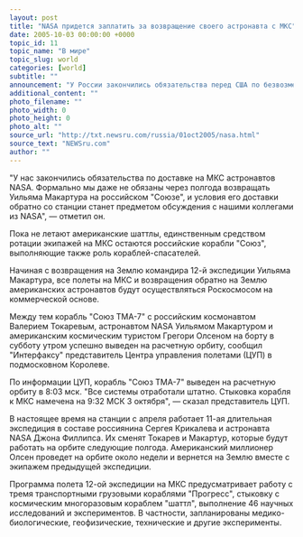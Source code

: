 ```yaml
---
layout: post
title: "NASA придется заплатить за возвращение своего астронавта с МКС"
date: 2005-10-03 00:00:00 +0000
topic_id: 11
topic_name: "В мире"
topic_slug: world
categories: [world]
subtitle: ""
announcement: "У России закончились обязательства перед США по безвозмездной доставке на МКС астронавтов NASA. Финансовые условия возвращения на Землю командира, стартовавшей в субботу 12-й экспедиции Уильяма Макартура, будут обсуждаться с представителями NASA, прибывающими в Москву шестого октября, сообщил журналистам, находящийся на космодроме Байконур, начальник пилотируемых программ Роскосмоса Алексей Краснов."
additional_content: ""
photo_filename: ""
photo_width: 0
photo_height: 0
photo_alt: ""
source_url: "http://txt.newsru.com/russia/01oct2005/nasa.html"
source_text: "NEWSru.com"
author: ""
---
```

"У нас закончились обязательства по доставке на МКС астронавтов NASA. Формально мы даже не обязаны через полгода возвращать Уильяма Макартура на российском "Союзе", и условия его доставки обратно со станции станет предметом обсуждения с нашими коллегами из NASA", &mdash; отметил он.

Пока не летают американские шаттлы, единственным средством ротации экипажей на МКС остаются российские корабли "Союз", выполняющие также роль кораблей-спасателей.

Начиная с возвращения на Землю командира 12-й экспедиции Уильяма Макартура, все полеты на МКС и возвращения обратно на Землю американских астронавтов будут осуществляться Роскосмосом на коммерческой основе.

Между тем корабль "Союз ТМА-7" с российским космонавтом Валерием Токаревым, астронавтом NASA Уильямом Макартуром и американским космическим туристом Грегори Олсеном на борту в субботу утром успешно выведен на расчетную орбиту, сообщил "Интерфаксу" представитель Центра управления полетами (ЦУП) в подмосковном Королеве.

По информации ЦУП, корабль "Союз ТМА-7" выведен на расчетную орбиту в 8:03 мск. "Все системы отработали штатно. Стыковка корабля к МКС намечена на 9:32 МСК 3 октября", &mdash; сказал представитель ЦУП.

В настоящее время на станции с апреля работает 11-ая длительная экспедиция в составе россиянина Сергея Крикалева и астронавта NASA Джона Филлипса. Их сменят Токарев и Макартур, которые будут работать на орбите следующие полгода. Американский миллионер Олсен проведет на орбите около недели и вернется на Землю вместе с экипажем предыдущей экспедиции.

Программа полета 12-ой экспедиции на МКС предусматривает работу с тремя транспортными грузовыми кораблями "Прогресс", стыковку с космическим многоразовым кораблем "шаттл", выполнение 46 научных исследований и экспериментов. В частности, запланированы медико- биологические, геофизические, технические и другие эксперименты.

